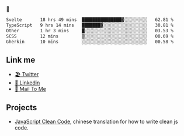 🤔


<!--START_SECTION:waka-->

```txt
Svelte       18 hrs 49 mins  ███████████████▓░░░░░░░░░   62.81 %
TypeScript   9 hrs 14 mins   ███████▓░░░░░░░░░░░░░░░░░   30.81 %
Other        1 hr 3 mins     █░░░░░░░░░░░░░░░░░░░░░░░░   03.53 %
SCSS         12 mins         ▒░░░░░░░░░░░░░░░░░░░░░░░░   00.69 %
Gherkin      10 mins         ░░░░░░░░░░░░░░░░░░░░░░░░░   00.58 %
```

<!--END_SECTION:waka-->

## Link me

- [🏖️ Twitter](https://twitter.com/yuetong3yu)
- [🧳 Linkedin](https://www.linkedin.com/in/yuetong3yu)
- [📧 Mail To Me](mailto:yuetong3yu@gmail.com)


## Projects 

- [JavaScript Clean Code](https://js-clean-code-cn.vercel.app/), chinese translation for how to write clean js code.
